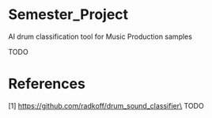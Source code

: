 # Semester_Project
AI drum classification tool for Music Production samples

TODO

# References
[1] https://github.com/radkoff/drum_sound_classifier\
TODO
